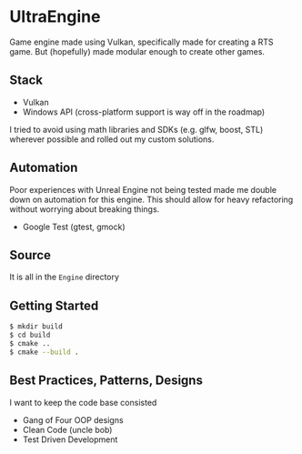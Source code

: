 # UltraEngine

Game engine made using Vulkan, specifically made for creating a RTS game. But (hopefully) made modular enough to create other games.

## Stack

* Vulkan
* Windows API (cross-platform support is way off in the roadmap)

I tried to avoid using math libraries and SDKs (e.g. glfw, boost, STL) wherever possible and rolled out my custom solutions.

## Automation

Poor experiences with Unreal Engine not being tested made me double down on automation for this engine. This should allow for heavy refactoring without worrying about breaking things.

* Google Test (gtest, gmock)

## Source

It is all in the `Engine` directory

## Getting Started

```sh
$ mkdir build
$ cd build
$ cmake ..
$ cmake --build .
```

## Best Practices, Patterns, Designs

I want to keep the code base consisted

* Gang of Four OOP designs
* Clean Code (uncle bob)
* Test Driven Development
